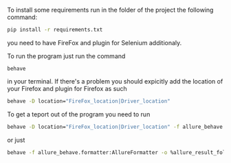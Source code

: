 To install some requirements run in the folder of the project the following command: 
```bash
pip install -r requirements.txt
```
you need to have FireFox and plugin for Selenium additionaly.

To run the program just run the command

```
behave
```

in your terminal. If there's a problem you should expicitly add the location of your Firefox and plugin for Firefox as such

```bash
behave -D location="FireFox_location|Driver_location"
```

To get a teport out of the program you need to run
```bash
behave -D location="FireFox_location|Driver_location" -f allure_behave.formatter:AllureFormatter -o %allure_result_folder% ./features
```
or just
```bash
behave -f allure_behave.formatter:AllureFormatter -o %allure_result_folder% ./features
```

